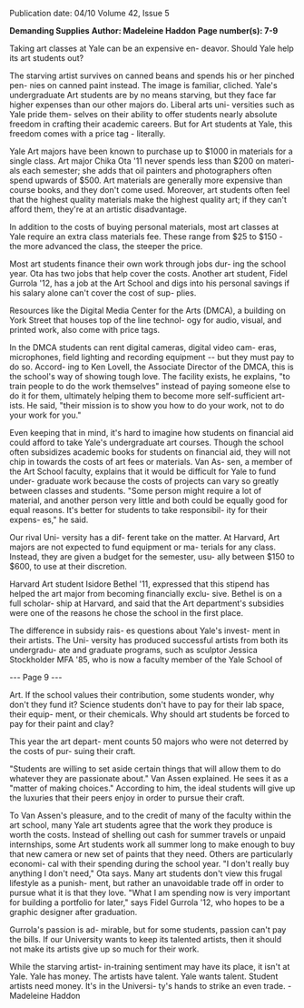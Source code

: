 Publication date: 04/10
Volume 42, Issue 5

**Demanding Supplies**
**Author: Madeleine Haddon**
**Page number(s): 7-9**

Taking art classes at Yale 
can be an expensive en-
deavor. Should Yale help 
its art students out? 

The starving artist 
survives on canned beans and 
spends his or her pinched pen-
nies on canned paint instead. The 
image is familiar, cliched. Yale's 
undergraduate Art students are 
by no means starving, but they 
face far higher expenses than our 
other majors do. Liberal arts uni-
versities such as Yale pride them-
selves on their ability to offer 
students nearly absolute freedom 
in crafting their academic careers. 
But for Art students at Yale, this 
freedom comes with a price tag -
literally. 

Yale Art majors have been 
known to purchase up to $1000 
in materials for a single class. 
Art major Chika Ota '11 never 
spends less than $200 on materi-
als each semester; she adds that 
oil painters and photographers 
often spend upwards of $500. 
Art materials are generally more 
expensive than course books, and 
they don't come used. Moreover, 
art students often feel that the 
highest quality materials make the 
highest quality art; if they can't 
afford them, they're at an artistic 
disadvantage. 

In addition to the costs of 
buying personal materials, most 
art classes at Yale require an extra 
class materials fee. These range 
from $25 to $150 - the more 
advanced the class, the steeper 
the price. 

Most art students finance 
their own work through jobs dur-
ing the school year. Ota has two 
jobs that help cover 
the costs. Another art 
student, Fidel Gurrola 
'12, has a job at the Art 
School and digs into 
his personal savings if 
his salary alone can't 
cover the cost of sup-
plies. 

Resources 
like the Digital Media 
Center for the Arts 
(DMCA), a building on 
York Street that houses 
top of the line technol-
ogy for audio, visual, 
and printed work, also 
come with price tags. 

In the DMCA students can rent 
digital cameras, digital video cam-
eras, microphones, field lighting 
and recording equipment -- but 
they must pay to do so. Accord-
ing to Ken Lovell, the Associate 
Director of the DMCA, this 
is the school's way of showing 
tough love. The facility exists, he 
explains, "to train people to do 
the work themselves" instead of 
paying someone else to do it for 
them, ultimately helping them to 
become more self-sufficient art-
ists. He said, "their mission is to 
show you how to do your work, 
not to do your work for you." 

Even keeping that in mind, it's 
hard to imagine how students 
on financial aid could afford to 
take Yale's undergraduate art 
courses. Though the school often 
subsidizes academic books for 
students on financial aid, they 
will not chip in towards the costs 
of art fees or materials. Van As-
sen, a member of the Art School 
faculty, explains that it would be 
difficult for Yale to fund under-
graduate work because the costs 
of projects can vary so greatly 
between classes and students. 
"Some person might require 
a lot of material, and another 
person very little and both could 
be equally good for 
equal reasons. It's 
better for students 
to take responsibil-
ity for their expens-
es," he said. 

Our rival Uni-
versity has a dif-
ferent take on the 
matter. At Harvard, 
Art majors are not 
expected to fund 
equipment or ma-
terials for any class. 
Instead, they are 
given a budget for 
the semester, usu-
ally between $150 
to $600, to use at their discretion. 

Harvard Art student Isidore 
Bethel '11, expressed that this 
stipend has helped the art major 
from becoming financially exclu-
sive. Bethel is on a full scholar-
ship at Harvard, and said that the 
Art department's subsidies were 
one of the reasons he chose the 
school in the first place. 

The difference in subsidy rais-
es questions about Yale's invest-
ment in their artists. The Uni-
versity has produced successful 
artists from both its undergradu-
ate and graduate programs, such 
as sculptor Jessica Stockholder 
MFA '85, who is now a faculty 
member of the Yale School of


--- Page 9 ---

Art. If the school values their 
contribution, some students 
wonder, why don't they fund it? 
Science students don't have to pay 
for their lab space, their equip-
ment, or their chemicals. Why 
should art students be forced to 
pay for their paint and clay? 

This year the art depart-
ment counts 50 majors who were 
not deterred by the costs of pur-
suing their craft. 

"Students are willing to 
set aside certain things that will 
allow them to do whatever they 
are passionate about." Van Assen 
explained. He sees it as a "matter 
of making choices." According to 
him, the ideal students will give up 
the luxuries that their peers enjoy 
in order to pursue their craft. 

To Van Assen's pleasure, 
and to the credit of many of 
the faculty within the art school, 
many Yale art students agree that 
the work they produce is worth 
the costs. Instead of shelling out 
cash for summer travels or unpaid 
internships, some Art students 
work all summer long to make 
enough to buy that new camera or 
new set of paints that they need. 
Others are particularly economi-
cal with their spending during 
the school year. "I don't really 
buy anything I don't need," Ota 
says. Many art students don't view 
this frugal lifestyle as a punish-
ment, but rather an unavoidable 
trade off in order to pursue what 
it is that they love. "What I am 
spending now is very important 
for building a portfolio for later," 
says Fidel Gurrola '12, who hopes 
to be a graphic designer after 
graduation. 

Gurrola's passion is ad-
mirable, but for some students, 
passion can't pay the bills. If 
our University wants to keep its 
talented artists, then it should not 
make its artists give up so much 
for their work. 

While the starving artist-
in-training sentiment may have 
its place, it isn't at Yale. Yale has 
money. The artists have talent. 
Yale wants talent. Student artists 
need money. It's in the Universi-
ty's hands to strike an even trade. 
-Madeleine Haddon